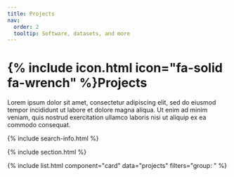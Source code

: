 ```yaml
---
title: Projects
nav:
  order: 2
  tooltip: Software, datasets, and more
---
```


# {% include icon.html icon="fa-solid fa-wrench" %}Projects

Lorem ipsum dolor sit amet, consectetur adipiscing elit, sed do eiusmod tempor incididunt ut labore et dolore magna aliqua.
Ut enim ad minim veniam, quis nostrud exercitation ullamco laboris nisi ut aliquip ex ea commodo consequat.

<!-- {% include tags.html tags="publication, resource, website" %} -->

{% include search-info.html %}

{% include section.html %}

{% include list.html component="card" data="projects" filters="group: " %}
